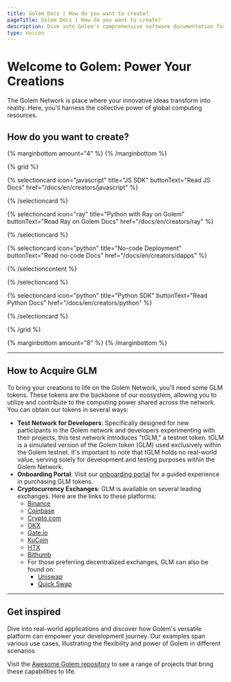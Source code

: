 ```yaml
---
title: Golem Docs | How do you want to create?
pageTitle: Golem Docs | How do you want to create?
description: Dive into Golem's comprehensive software documentation for creators. Whether you're working with JS or prefer a no-code approach, our in-depth user guides provide all the information you need to streamline your development process.
type: noicon
---
```


# Welcome to Golem: Power Your Creations

The Golem Network is place where your innovative ideas transform into reality. Here, you'll harness the collective power of global computing resources.

## How do you want to create?

{% marginbottom amount="4" %}
{% /marginbottom %}

{% grid %}

{% selectioncard icon="javascript" title="JS SDK" buttonText="Read JS Docs" href="/docs/en/creators/javascript" %}

{% /selectioncard %}

{% selectioncard icon="ray" title="Python with Ray on Golem" buttonText="Read Ray on Golem Docs" href="/docs/en/creators/ray" %}

{% /selectioncard %}

{% selectioncard icon="python" title="No-code Deployment" buttonText="Read no-code Docs" href="/docs/en/creators/dapps" %}

{% /selectioncontent %}

{% /selectioncard %}

{% selectioncard icon="python" title="Python SDK" buttonText="Read Python Docs" href="/docs/en/creators/python" %}

{% /selectioncard %}

{% /grid %}

{% marginbottom amount="8" %}
{% /marginbottom %}

---

## How to Acquire GLM

To bring your creations to life on the Golem Network, you'll need some GLM tokens. These tokens are the backbone of our ecosystem, allowing you to utilize and contribute to the computing power shared across the network. You can obtain our tokens in several ways:

- **Test Network for Developers**: Specifically designed for new participants in the Golem network and developers experimenting with their projects, this test network introduces "tGLM," a testnet token. tGLM is a simulated version of the Golem token (GLM) used exclusively within the Golem testnet. It's important to note that tGLM holds no real-world value, serving solely for development and testing purposes within the Golem Network.
- **Onboarding Portal**: Visit our [onboarding portal](https://glm.golem.network/) for a guided experience in purchasing GLM tokens.
- **Cryptocurrency Exchanges**: GLM is available on several leading exchanges. Here are the links to these platforms:
  - [Binance](https://www.binance.com/)
  - [Coinbase](https://www.coinbase.com/)
  - [Crypto.com](https://crypto.com/)
  - [OKX](https://www.okx.com/)
  - [Gate.io](https://www.gate.io/)
  - [KuCoin](https://www.kucoin.com/)
  - [HTX](https://www.htx.com/)
  - [Bithumb](https://www.bithumb.com/)
  - For those preferring decentralized exchanges, GLM can also be found on:
    - [Uniswap](https://uniswap.org/)
    - [Quick Swap](https://quickswap.exchange/)

---

## Get inspired

Dive into real-world applications and discover how Golem's versatile platform can empower your development journey. Our examples span various use cases, illustrating the flexibility and power of Golem in different scenarios

Visit the [Awesome Golem repository](https://github.com/golemfactory/awesome-golem) to see a range of projects that bring these capabilities to life.
